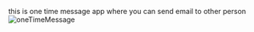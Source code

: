 this is one time message app where you can send email to other person
![oneTimeMessage](https://user-images.githubusercontent.com/60251000/119848456-43601e80-bf25-11eb-806e-ff34f2d99ad9.png)

